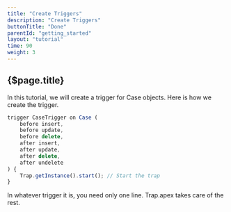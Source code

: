 ```yaml
---
title: "Create Triggers"
description: "Create Triggers"
buttonTitle: "Done"
parentId: "getting_started"
layout: "tutorial"
time: 90
weight: 3
---
```


## {$page.title}

In this tutorial, we will create a trigger for Case objects. Here is how we create the trigger.

```javascript
trigger CaseTrigger on Case (
    before insert,
    before update,
    before delete,
    after insert,
    after update,
    after delete,
    after undelete
) {
    Trap.getInstance().start(); // Start the trap
}
```

In whatever trigger it is, you need only one line. Trap.apex takes care of the rest.
